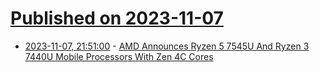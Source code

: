 # [Published on 2023-11-07](index.md)

* [2023-11-07, 21:51:00](https://soylentnews.org/article.pl?sid=23/11/06/1052244&from=rss) - [AMD Announces Ryzen 5 7545U And Ryzen 3 7440U Mobile Processors With Zen 4C Cores](https://soylentnews.org/article.pl?sid=23/11/06/1052244&from=rss)
